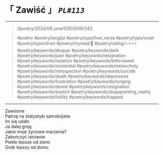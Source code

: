 # &#12300; Zawiść &#12301; *`PL#113`*

---

> [[poetry/2024/06 june/03|03/06/24]]
> 
> #poetry 
> #poetry/lang/pl 
> #poetry/type/free_verse #poetry/type/octet #poetry/type/short 
> #poetry/rhymed/🔴 
> #poetry/rating/⭐⭐⭐⭐ 
> #poetry/keywords/despair #poetry/keywords/dark #poetry/keywords/pain #poetry/keywords/resignation #poetry/keywords/isolation #poetry/keywords/bittersweet #poetry/keywords/existential #poetry/keywords/melancholy #poetry/keywords/introspection #poetry/keywords/suicide #poetry/keywords/death #poetry/keywords/depressive #poetry/keywords/frustration #poetry/keywords/longing #poetry/keywords/desire #poetry/keywords/resignation #poetry/keywords/explicit #poetry/keywords/disappointing_reality #poetry/keywords/futility #poetry/keywords/trapped 

---

Zawistnie  
Patrzę na statystyki samobójstw  
Im się udało  
Ja dalej gniję  
Jakie moje życiowe marzenia?  
Zakończyć istnienie  
Piekło lepsze od ziemi  
Grób lepszy od domu